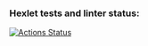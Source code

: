 ### Hexlet tests and linter status:
[![Actions Status](https://github.com/kzhvnkv/layout-designer-project-lvl1/workflows/hexlet-check/badge.svg)](https://github.com/kzhvnkv/layout-designer-project-lvl1/actions)